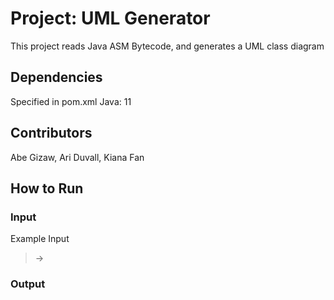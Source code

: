 # Project: UML Generator  
This project reads Java ASM Bytecode, and generates a UML class diagram
## Dependencies
Specified in pom.xml
Java: 11

## Contributors
Abe Gizaw, Ari Duvall, Kiana Fan

## How to Run
### Input 

Example Input      
> ->   

  
### Output 
 

